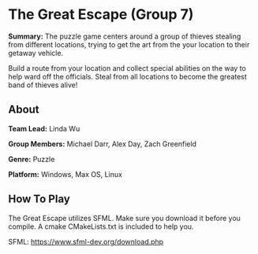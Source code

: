 # The Great Escape (Group 7)
**Summary:** The puzzle game centers around a group of thieves stealing from different locations, trying to get the art from the your location to their getaway vehicle.

Build a route from your location and collect special abilities on the way to help ward off the officials. Steal from all locations to become the greatest band of thieves alive!

## About
**Team Lead:** Linda Wu

**Group Members:** Michael Darr, Alex Day, Zach Greenfield

**Genre:** Puzzle

**Platform:** Windows, Max OS, Linux

## How To Play
The Great Escape utilizes SFML. Make sure you download it before you compile. A cmake CMakeLists.txt is included to help you.

SFML: https://www.sfml-dev.org/download.php

